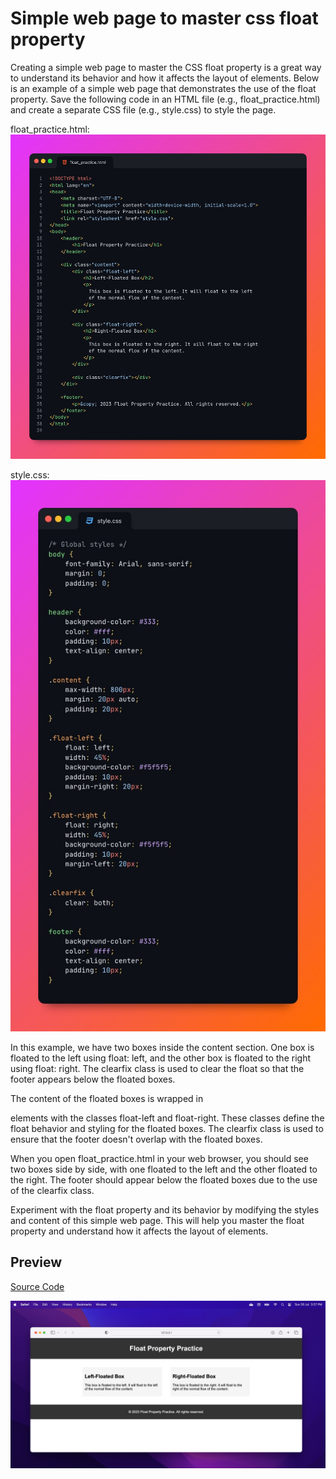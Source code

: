 # Simple web page to master css float property

Creating a simple web page to master the CSS float property is a great way to understand its behavior and how it affects the layout of elements. Below is an example of a simple web page that demonstrates the use of the float property. Save the following code in an HTML file (e.g., float_practice.html) and create a separate CSS file (e.g., style.css) to style the page.

float_practice.html:
![float_practice.html](./float_practice.jpeg)

style.css:
![float_practice.html](./style.jpeg)

In this example, we have two boxes inside the content section. One box is floated to the left using float: left, and the other box is floated to the right using float: right. The clearfix class is used to clear the float so that the footer appears below the floated boxes.

The content of the floated boxes is wrapped in <div> elements with the classes float-left and float-right. These classes define the float behavior and styling for the floated boxes. The clearfix class is used to ensure that the footer doesn't overlap with the floated boxes.

When you open float_practice.html in your web browser, you should see two boxes side by side, with one floated to the left and the other floated to the right. The footer should appear below the floated boxes due to the use of the clearfix class.

Experiment with the float property and its behavior by modifying the styles and content of this simple web page. This will help you master the float property and understand how it affects the layout of elements.

## Preview

[Source Code](../)

![Preview](../preview.png)
